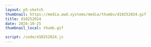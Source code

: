 ```yaml
---
layout: p5-sketch
thumbnail: https://media.awd.systems/media/thumbs/d10252024.gif
title: d10252024
date: 2024-10-25
thumbnail_local: thumb.gif

script: /code/d10252024.js
---
```

